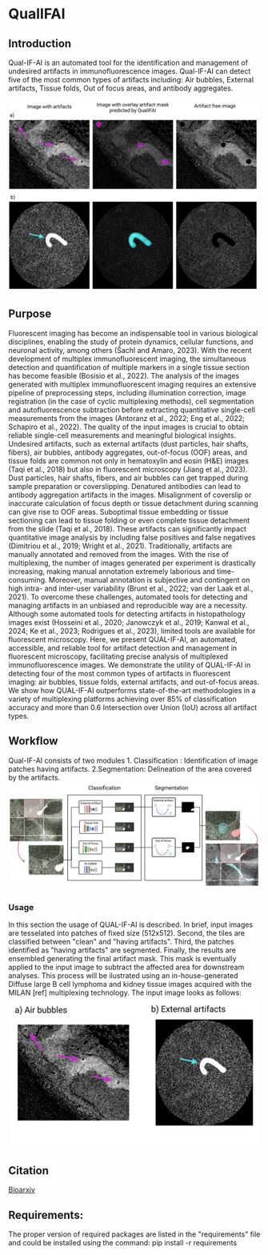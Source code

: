 # QualIFAI

## Introduction
Qual-IF-AI is an automated tool for the identification and management of undesired artifacts in immunofluorescence images. Qual-IF-AI can detect five of the most common types of artifacts including: Air bubbles, External artifacts, Tissue folds, Out of focus areas, and antibody aggregates.

![QualIFAI](qualifai.png)

## Purpose
Fluorescent imaging has become an indispensable tool in various biological disciplines, enabling the study of protein dynamics, cellular functions, and neuronal activity, among others (Šachl and Amaro, 2023). With the recent development of multiplex immunofluorescent imaging, the simultaneous detection and quantification of multiple markers in a single tissue section has become feasible (Bosisio et al., 2022). The analysis of the images generated with multiplex immunofluorescent imaging requires an extensive pipeline of preprocessing steps, including illumination correction, image registration (in the case of cyclic multiplexing methods), cell segmentation and autofluorescence subtraction before extracting quantitative single-cell measurements from the images (Antoranz et al., 2022; Eng et al., 2022; Schapiro et al., 2022). The quality of the input images is crucial to obtain reliable single-cell measurements and meaningful biological insights. Undesired artifacts, such as external artifacts (dust particles, hair shafts, fibers), air bubbles, antibody aggregates, out-of-focus (OOF) areas, and tissue folds are common not only in hematoxylin and eosin (H&E) images (Taqi et al., 2018) but also in fluorescent microscopy (Jiang et al., 2023). Dust particles, hair shafts, fibers, and air bubbles can get trapped during sample preparation or coverslipping. Denatured antibodies can lead to antibody aggregation artifacts in the images. Misalignment of coverslip or inaccurate calculation of focus depth or tissue detachment during scanning can give rise to OOF areas. Suboptimal tissue embedding or tissue sectioning can lead to tissue folding or even complete tissue detachment from the slide (Taqi et al., 2018). These artifacts can significantly impact quantitative image analysis by including false positives and false negatives (Dimitriou et al., 2019; Wright et al., 2021). Traditionally, artifacts are manually annotated and removed from the images. With the rise of multiplexing, the number of images generated per experiment is drastically increasing, making manual annotation extremely laborious and time-consuming. Moreover, manual annotation is subjective and contingent on high intra- and inter-user variability (Brunt et al., 2022; van der Laak et al., 2021). To overcome these challenges, automated tools for detecting and managing artifacts in an unbiased and reproducible way are a necessity. Although some automated tools for detecting artifacts in histopathology images exist (Hosseini et al., 2020; Janowczyk et al., 2019; Kanwal et al., 2024; Ke et al., 2023; Rodrigues et al., 2023), limited tools are available for fluorescent microscopy.
Here, we present QUAL-IF-AI, an automated, accessible, and reliable tool for artifact detection and management in fluorescent microscopy, facilitating precise analysis of multiplexed immunofluorescence images. We demonstrate the utility of QUAL-IF-AI in detecting four of the most common types of artifacts in fluorescent imaging: air bubbles, tissue folds, external artifacts, and out-of-focus areas. We show how QUAL-IF-AI outperforms state-of-the-art methodologies in a variety of multiplexing platforms achieving over 85% of classification accuracy and more than 0.6 Intersection over Union (IoU) across all artifact types.

## Workflow
Qual-IF-AI consists of two modules 1. Classification : Identification of image patches having artifacts. 2.Segmentation: Delineation of the area covered by the artifacts.
![GraphicalAbs](GraphicalAbstract.png)

### Usage
In this section the usage of QUAL-IF-AI is described. In brief, input images are tesselated into patches of fixed size (512x512). Second, the tiles are classified between "clean" and "having artifacts". Third, the patches identified as "having artifacts" are segmented. Finally, the results are ensembled generating the final artifact mask. This mask is eventually applied to the input image to subtract the affected area for downstream analyses. This process will be ilustrated using an in-house-generated Diffuse large B cell lymphoma and kidney tissue images acquired with the MILAN [ref] multiplexing technology. The input image looks as follows:
![input](final_result.jpg)


## Citation
[Bioarxiv](https://www.biorxiv.org/content/10.1101/2024.01.26.577391v1.abstract)

## Requirements:

The proper version of required packages are listed in the "requirements" file and could be installed using the command:
pip install -r requirements



